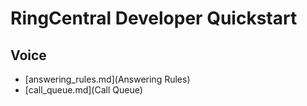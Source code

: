 # RingCentral Developer Quickstart

## Voice

* [answering_rules.md](Answering Rules)
* [call_queue.md](Call Queue)

